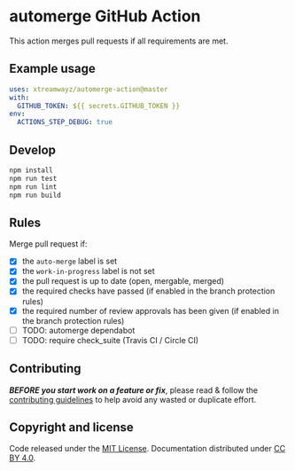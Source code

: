 # automerge GitHub Action

This action merges pull requests if all requirements are met.

## Example usage

```yaml
uses: xtreamwayz/automerge-action@master
with:
  GITHUB_TOKEN: ${{ secrets.GITHUB_TOKEN }}
env:
  ACTIONS_STEP_DEBUG: true
```

## Develop

```bash
npm install
npm run test
npm run lint
npm run build
```

## Rules

Merge pull request if:

- [x] the `auto-merge` label is set
- [x] the `work-in-progress` label is not set
- [x] the pull request is up to date (open, mergable, merged)
- [x] the required checks have passed (if enabled in the branch protection rules)
- [x] the required number of review approvals has been given (if enabled in the branch protection rules)
- [ ] TODO: automerge dependabot
- [ ] TODO: require check_suite (Travis CI / Circle CI)

## Contributing

***BEFORE you start work on a feature or fix***, please read & follow the
[contributing guidelines](https://github.com/xtreamwayz/.github/blob/master/CONTRIBUTING.md#contributing)
to help avoid any wasted or duplicate effort.

## Copyright and license

Code released under the [MIT License](https://github.com/xtreamwayz/.github/blob/master/LICENSE.md).
Documentation distributed under [CC BY 4.0](https://creativecommons.org/licenses/by/4.0/).

